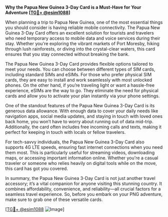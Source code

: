 **Why the Papua New Guinea 3-Day Card is a Must-Have for Your Adventure [[TG💪+ @esim1088](https://t.me/s/esim1088)]**

When planning a trip to Papua New Guinea, one of the most essential things you should consider is having reliable mobile connectivity. The Papua New Guinea 3-Day Card offers an excellent solution for tourists and travelers who need temporary access to mobile data and voice services during their stay. Whether you're exploring the vibrant markets of Port Moresby, hiking through lush rainforests, or diving into the crystal-clear waters, this card ensures that you stay connected without breaking the bank.

The Papua New Guinea 3-Day Card provides flexible options tailored to meet your needs. You can choose between different types of SIM cards, including standard SIMs and eSIMs. For those who prefer physical SIM cards, they are easy to install and work seamlessly with most unlocked phones. On the other hand, if you’re traveling light or want a hassle-free experience, eSIMs are the way to go. They eliminate the need for physical cards and allow you to activate your plan instantly via your phone settings.

One of the standout features of the Papua New Guinea 3-Day Card is its generous data allowance. With enough data to cover your daily needs like navigation apps, social media updates, and staying in touch with loved ones back home, you won’t have to worry about running out of data mid-trip. Additionally, the card often includes free incoming calls and texts, making it perfect for keeping in touch with locals or fellow travelers.

For tech-savvy individuals, the Papua New Guinea 3-Day Card also supports 4G LTE speeds, ensuring fast internet connections when you need them most. This is particularly useful for streaming videos, downloading maps, or accessing important information online. Whether you're a casual traveler or someone who relies heavily on digital tools while on the move, this card has got you covered.

In summary, the Papua New Guinea 3-Day Card is not just another travel accessory; it’s a vital companion for anyone visiting this stunning country. It combines affordability, convenience, and reliability—all crucial factors for a seamless travel experience. So, before you embark on your PNG adventure, make sure to grab one of these versatile cards. 

[[TG💪+ @esim1088](https://t.me/s/esim1088) ![Image](https://i.postimg.cc/Y0z9fWf4/image.png)]